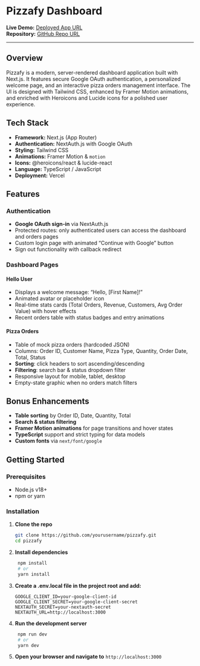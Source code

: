 # Pizzafy Dashboard

**Live Demo:** [Deployed App URL](http://pizzafy-two.vercel.app/)  
**Repository:** [GitHub Repo URL](https://github.com/Romit77/Pizzafy)

---

## Overview

Pizzafy is a modern, server-rendered dashboard application built with Next.js. It features secure Google OAuth authentication, a personalized welcome page, and an interactive pizza orders management interface. The UI is designed with Tailwind CSS, enhanced by Framer Motion animations, and enriched with Heroicons and Lucide icons for a polished user experience.

## Tech Stack

- **Framework:** Next.js (App Router)
- **Authentication:** NextAuth.js with Google OAuth
- **Styling:** Tailwind CSS
- **Animations:** Framer Motion & `motion`
- **Icons:** @heroicons/react & lucide-react
- **Language:** TypeScript / JavaScript
- **Deployment:** Vercel 

## Features

### Authentication

- **Google OAuth sign-in** via NextAuth.js
- Protected routes: only authenticated users can access the dashboard and orders pages
- Custom login page with animated “Continue with Google” button
- Sign out functionality with callback redirect

### Dashboard Pages

#### Hello User

- Displays a welcome message: “Hello, [First Name]!”
- Animated avatar or placeholder icon
- Real-time stats cards (Total Orders, Revenue, Customers, Avg Order Value) with hover effects
- Recent orders table with status badges and entry animations

#### Pizza Orders

- Table of mock pizza orders (hardcoded JSON)
- Columns: Order ID, Customer Name, Pizza Type, Quantity, Order Date, Total, Status
- **Sorting**: click headers to sort ascending/descending
- **Filtering**: search bar & status dropdown filter
- Responsive layout for mobile, tablet, desktop
- Empty-state graphic when no orders match filters

## Bonus Enhancements

- **Table sorting** by Order ID, Date, Quantity, Total
- **Search & status filtering**
- **Framer Motion animations** for page transitions and hover states
- **TypeScript** support and strict typing for data models
- **Custom fonts** via `next/font/google`

## Getting Started

### Prerequisites

- Node.js v18+
- npm or yarn

### Installation

1. **Clone the repo**
   ```bash
   git clone https://github.com/yourusername/pizzafy.git
   cd pizzafy
   ```
2. **Install dependencies**
   ```bash
    npm install
    # or
    yarn install
   ```
3. **Create a .env.local file in the project root and add:**

   ```env
   GOOGLE_CLIENT_ID=your-google-client-id
   GOOGLE_CLIENT_SECRET=your-google-client-secret
   NEXTAUTH_SECRET=your-nextauth-secret
   NEXTAUTH_URL=http://localhost:3000
   ```

4. **Run the development server**
   ```bash
    npm run dev
    # or
    yarn dev
   ```
5. **Open your browser and navigate to** `http://localhost:3000`
